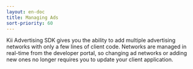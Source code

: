 ```yaml
---
layout: en-doc
title: Managing Ads
sort-priority: 60
---
```

Kii Advertising SDK gives you the ability to add multiple advertising networks with only a few lines of client code. Networks are managed in real-time from the developer portal, so changing ad networks or adding new ones no longer requires you to update your client application.
